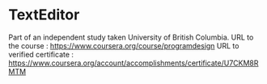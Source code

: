 # TextEditor
Part of an independent study taken University of British Columbia.
URL to the course : https://www.coursera.org/course/programdesign
URL to verified certificate : https://www.coursera.org/account/accomplishments/certificate/U7CKM8RMTM
